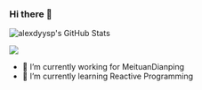 ### Hi there 👋

![alexdyysp's GitHub Stats](https://github-readme-stats.vercel.app/api?username=alexdyysp&show_icons=true&theme=radical)


  <img src="https://github-readme-stats.vercel.app/api?username=alexdyysp&show_icons=true&theme=radical&bg_color=30,e96443,904e95&title_color=fff&text_color=fff&hide=contribs,issues" />

- 🔭 I’m currently working for MeituanDianping
- 🌱 I’m currently learning Reactive Programming
<!--
**alexdyysp/alexdyysp** is a ✨ _special_ ✨ repository because its `README.md` (this file) appears on your GitHub profile.

- 👯 I’m looking to collaborate on ...
- 🤔 I’m looking for help with ...
- 💬 Ask me about ...
- 📫 How to reach me: ...
- 😄 Pronouns: ...
- ⚡ Fun fact: ...
-->
